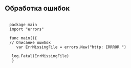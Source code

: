 ## Обработка ошибок

```golang
  
  package main
  import "errors"
  
  func main(){
  // Описание ошибок
	 var ErrMissingFile = errors.New("http: ERRROR ")
	
   log.Fatal(ErrMissingFile)
   }
   
```

        
